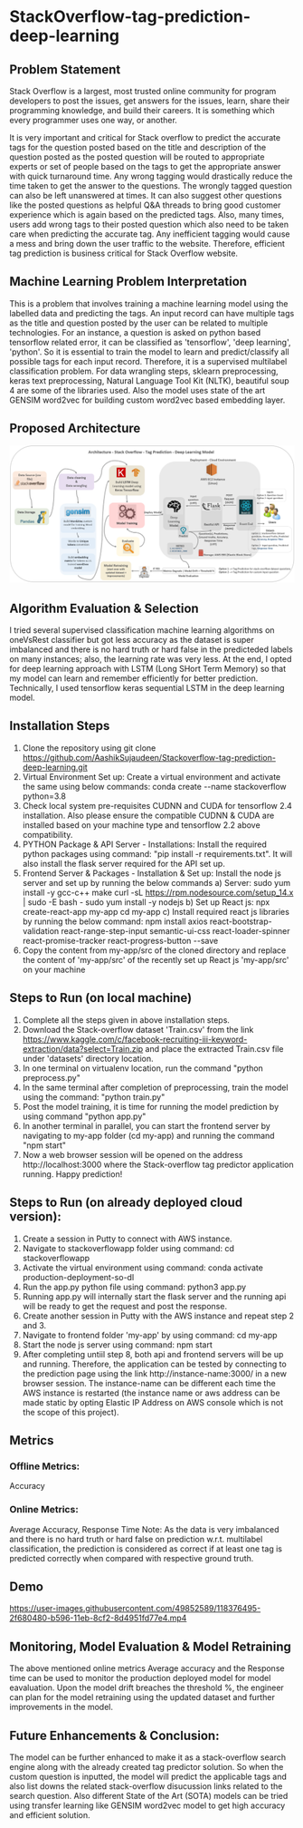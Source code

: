# StackOverflow-tag-prediction-deep-learning

## Problem Statement
Stack Overflow is a largest, most trusted online community for program developers to post the issues, get answers for the issues, learn, share their
programming knowledge, and build their careers. It is something which every programmer uses one way,
or another.

It is very important and critical for Stack overflow to predict the accurate tags for the question posted
based on the title and description of the question posted as the posted question will be routed to
appropriate experts or set of people based on the tags to get the appropriate answer with quick
turnaround time. Any wrong tagging would drastically reduce the time taken to get the answer to the
questions. The wrongly tagged question can also be left unanswered at times. It can also suggest other
questions like the posted questions as helpful Q&A threads to bring good customer experience which is
again based on the predicted tags. Also, many times, users add wrong tags to their posted question
which also need to be taken care when predicting the accurate tag. Any inefficient tagging would cause a
mess and bring down the user traffic to the website. Therefore, efficient tag prediction is business
critical for Stack Overflow website.

## Machine Learning Problem Interpretation
This is a problem that involves training a machine learning model using the labelled data and predicting the tags. An input record can have multiple tags as the title and question posted by the user can be related to multiple technologies. For an instance, a question is asked on python based tensorflow related error, it can be classified as 'tensorflow', 'deep learning', 'python'. So it is essential to train the model to learn and predict/classify all possible tags for each input record. Therefore, it is a supervised multilabel classification problem. For data wrangling steps, sklearn preprocessing, keras text preprocessing, Natural Language Tool Kit (NLTK), beautiful soup 4 are some of the libraries used. Also the model uses state of the art GENSIM word2vec for building custom word2vec based embedding layer.  

## Proposed Architecture
![Architecture](https://github.com/AashikSujaudeen/Stackoverflow-tag-prediction-deep-learning/blob/master/Architecture.png)

## Algorithm Evaluation & Selection
I tried several supervised classification machine learning algorithms on oneVsRest classifier but got less accuracy as the dataset is super imbalanced and there is no hard truth or hard false in the predicteded labels on many instances; also, the learning rate was very less. At the end, I opted for deep learning approach with LSTM (Long SHort Term Memory) so that my model can learn and remember efficiently for better prediction. Technically, I used tensorflow keras sequential LSTM in the deep learning model.

## Installation Steps
1. Clone the repository using git clone https://github.com/AashikSujaudeen/Stackoverflow-tag-prediction-deep-learning.git
2. Virtual Environment Set up: Create a virtual environment and activate the same using below commands:
   conda create --name stackoverflow python=3.8
3. Check local system pre-requisites CUDNN and CUDA for tensorflow 2.4 installation. Also please ensure the compatible CUDNN & CUDA are installed based on your machine type and tensorflow 2.2 above compatibility.
4. PYTHON Package & API Server - Installations: Install the required python packages using command: "pip install -r requirements.txt". It will also install the flask server required for the API set up.
5. Frontend Server & Packages - Installation & Set up: Install the node js server and set up by running the below commands
    a) Server:
      sudo yum install -y gcc-c++ make
      curl -sL https://rpm.nodesource.com/setup_14.x | sudo -E bash -
      sudo yum install -y nodejs
    b) Set up React js:
      npx create-react-app my-app
      cd my-app
    c) Install required react js libraries by running the below command:
      npm install axios react-bootstrap-validation react-range-step-input semantic-ui-css react-loader-spinner react-promise-tracker react-progress-button --save
6. Copy the content from my-app/src of the cloned directory and replace the content of 'my-app/src' of the recently set up React js 'my-app/src' on your machine

## Steps to Run (on local machine)
1. Complete all the steps given in above installation steps.
2. Download the Stack-overflow dataset 'Train.csv' from the link https://www.kaggle.com/c/facebook-recruiting-iii-keyword-extraction/data?select=Train.zip and place the extracted Train.csv file under 'datasets' directory location.
3. In one terminal on virtualenv location, run the command "python preprocess.py"
4. In the same terminal after completion of preprocessing, train the model using the command: "python train.py"
5. Post the model training, it is time for running the model prediction by using command "python app.py"
6. In another terminal in parallel, you can start the frontend server by navigating to my-app folder (cd my-app)  and running the command "npm start"
7. Now a web browser session will be opened on the address http://localhost:3000 where the Stack-overflow tag predictor application running.
Happy prediction!

## Steps to Run (on already deployed cloud version):
1. Create a session in Putty to connect with AWS instance.
2. Navigate to stackoverflowapp folder using command: cd stackoverflowapp
3. Activate the virtual environment using command: conda activate production-deployment-so-dl
4. Run the app.py python file using command: python3 app.py
5. Running app.py will internally start the flask server and the running api will be ready to get the request and post the response.
6. Create another session in Putty with the AWS instance and repeat step 2 and 3.
7. Navigate to frontend folder 'my-app' by using command: cd my-app
8. Start the node js server using command: npm start
9. After completing untiil step 8, both api and frontend servers will be up and running. Therefore, the application can be tested by connecting to the prediction page using the link http://instance-name:3000/ in a new browser session. The instance-name can be different each time the AWS instance is restarted (the instance name or aws address can be made static by opting Elastic IP Address on AWS console which is not the scope of this project).

## Metrics
### Offline Metrics:
Accuracy

### Online Metrics:
Average Accuracy, Response Time
Note: As the data is very imbalanced and there is no hard truth or hard false on prediction w.r.t. multilabel classification, the prediction is considered as correct if at least one tag is predicted correctly when compared with respective ground truth.

## Demo
https://user-images.githubusercontent.com/49852589/118376495-2f680480-b596-11eb-8cf2-8d4951fd77e4.mp4

## Monitoring, Model Evaluation & Model Retraining
The above mentioned online metrics Average accuracy and the Response time can be used to monitor the production deployed model for model eavaluation. Upon the model drift breaches the threshold %, the engineer can plan for the model retraining using the updated dataset and further improvements in the model.

## Future Enhancements & Conclusion:
The model can be further enhanced to make it as a stack-overflow search engine along with the already created tag predictor solution. So when the custom question is inputted, the model will predict the applicable tags and also list downs the related stack-overflow disucussion links related to the search question. Also different State of the Art (SOTA) models can be tried using transfer learning like GENSIM word2vec model to get high accuracy and efficient solution. 


